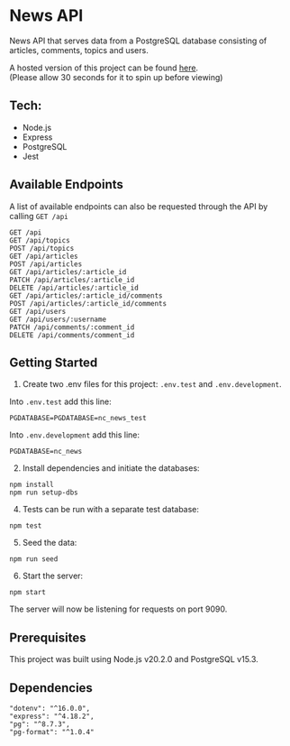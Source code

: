 # News API

News API that serves data from a PostgreSQL database consisting of articles, comments, topics and users.  
  
A hosted version of this project can be found [here](https://news-api-qn5t.onrender.com/).  
(Please allow 30 seconds for it to spin up before viewing)  
  
## Tech:  
* Node.js
* Express
* PostgreSQL
* Jest  
  
## Available Endpoints  
  
A list of available endpoints can also be requested through the API by calling `GET /api`  
```
GET /api
GET /api/topics
POST /api/topics
GET /api/articles
POST /api/articles
GET /api/articles/:article_id
PATCH /api/articles/:article_id
DELETE /api/articles/:article_id
GET /api/articles/:article_id/comments
POST /api/articles/:article_id/comments
GET /api/users
GET /api/users/:username
PATCH /api/comments/:comment_id
DELETE /api/comments/comment_id
```  
  
## Getting Started  
  
1. Create two .env files for this project: `.env.test` and `.env.development`.  
  
Into `.env.test` add this line:  
```
PGDATABASE=PGDATABASE=nc_news_test
```
  
Into `.env.development` add this line:  
```
PGDATABASE=nc_news
```
  
  
2. Install dependencies and initiate the databases:  
```
npm install  
npm run setup-dbs
```
  
  
4. Tests can be run with a separate test database:  
```
npm test
```
  
  
5. Seed the data:  
```
npm run seed
```
  
  
6. Start the server:  
```
npm start
```
  
The server will now be listening for requests on port 9090.

## Prerequisites  
  
This project was built using Node.js v20.2.0 and PostgreSQL v15.3.  
  
## Dependencies  
  
```
"dotenv": "^16.0.0",
"express": "^4.18.2",
"pg": "^8.7.3",
"pg-format": "^1.0.4"
```